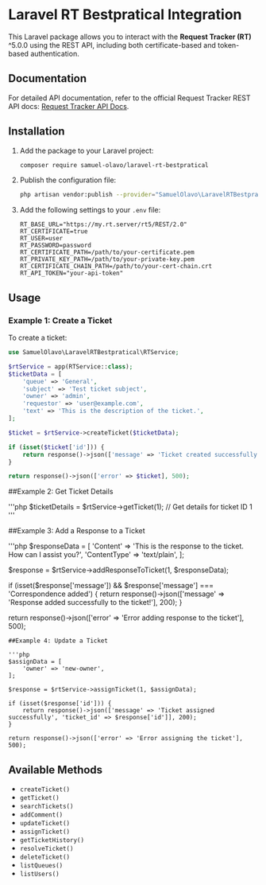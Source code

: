 # Laravel RT Bestpratical Integration

This Laravel package allows you to interact with the **Request Tracker (RT)** ^5.0.0 using the REST API, including both certificate-based and token-based authentication.

## Documentation

For detailed API documentation, refer to the official Request Tracker REST API docs: [Request Tracker API Docs](https://docs.bestpractical.com/rt/5.0.0/RT/REST2.html#NAME).


## Installation

1. Add the package to your Laravel project:

    ```bash
    composer require samuel-olavo/laravel-rt-bestpratical
    ```

2. Publish the configuration file:

    ```bash
    php artisan vendor:publish --provider="SamuelOlavo\LaravelRTBestpratical\RTServiceProvider"
    ```

3. Add the following settings to your `.env` file:

    ```env
	RT_BASE_URL="https://my.rt.server/rt5/REST/2.0"
	RT_CERTIFICATE=true
	RT_USER=user
	RT_PASSWORD=password
	RT_CERTIFICATE_PATH=/path/to/your-certificate.pem
	RT_PRIVATE_KEY_PATH=/path/to/your-private-key.pem
	RT_CERTIFICATE_CHAIN_PATH=/path/to/your-cert-chain.crt
	RT_API_TOKEN="your-api-token"

    ```

## Usage


### Example 1: Create a Ticket

To create a ticket:

```php
use SamuelOlavo\LaravelRTBestpratical\RTService;

$rtService = app(RTService::class);
$ticketData = [
    'queue' => 'General',
    'subject' => 'Test ticket subject',
    'owner' => 'admin',
    'requestor' => 'user@example.com',
    'text' => 'This is the description of the ticket.',
];

$ticket = $rtService->createTicket($ticketData);

if (isset($ticket['id'])) {
    return response()->json(['message' => 'Ticket created successfully', 'ticket_id' => $ticket['id']], 201);
}

return response()->json(['error' => $ticket], 500);
```

##Example 2: Get Ticket Details

'''php
$ticketDetails = $rtService->getTicket(1); // Get details for ticket ID 1
'''

##Example 3: Add a Response to a Ticket

'''php
$responseData = [
    'Content' => 'This is the response to the ticket. How can I assist you?',
    'ContentType' => 'text/plain',
];

$response = $rtService->addResponseToTicket(1, $responseData);

if (isset($response['message']) && $response['message'] === 'Correspondence added') {
    return response()->json(['message' => 'Response added successfully to the ticket!'], 200);
}

return response()->json(['error' => 'Error adding response to the ticket'], 500);
```
##Example 4: Update a Ticket

'''php
$assignData = [
    'owner' => 'new-owner',
];

$response = $rtService->assignTicket(1, $assignData);

if (isset($response['id'])) {
    return response()->json(['message' => 'Ticket assigned successfully', 'ticket_id' => $response['id']], 200);
}

return response()->json(['error' => 'Error assigning the ticket'], 500);
```


## Available Methods

- `createTicket()`
- `getTicket()`
- `searchTickets()`
- `addComment()`
- `updateTicket()`
- `assignTicket()`
- `getTicketHistory()`
- `resolveTicket()`
- `deleteTicket()`
- `listQueues()`
- `listUsers()`

